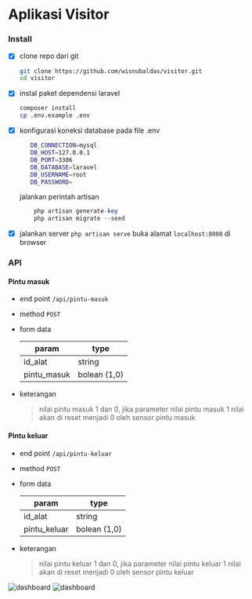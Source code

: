 # Aplikasi Visitor

 ### Install 
 - [x] clone repo dari git
    ```bash
    git clone https://github.com/wisnubaldas/visitor.git
    cd visitor
    ```
 - [x] instal paket dependensi laravel
    ```bash 
    composer install
    cp .env.example .env
    ```
 - [x] konfigurasi koneksi database pada file .env
	 ```bash
        DB_CONNECTION=mysql
        DB_HOST=127.0.0.1
        DB_PORT=3306
        DB_DATABASE=laravel
        DB_USERNAME=root
        DB_PASSWORD=
	 ```
    jalankan perintah artisan
    ```php
        php artisan generate-key
        php artisan migrate --seed
    ```
 - [x] jalankan server
 ```php artisan serve```
 buka alamat ```localhost:8000``` di browser

 ### API
 #### Pintu masuk
 - end point ``` /api/pintu-masuk ```
 - method ```POST```
 - form data
   
   |param|type|
   |--|--|
   |id_alat|string  |
   |pintu_masuk|bolean (1,0) |
 - keterangan
   > nilai pintu masuk 1 dan 0, jika parameter nilai pintu masuk 1 nilai akan 
   > di reset menjadi 0 oleh sensor pintu masuk

#### Pintu keluar
 - end point ``` /api/pintu-keluar ```
 - method ```POST```
 - form data

   |param|type|
   |--|--|
   |id_alat|string  |
   |pintu_keluar|bolean (1,0) |
 - keterangan
   > nilai pintu keluar 1 dan 0, jika parameter nilai pintu keluar 1 nilai akan 
   > di reset menjadi 0 oleh sensor pintu keluar

![dashboard](/screen/dashboard.png)
![dashboard](/screen/detail.png)
